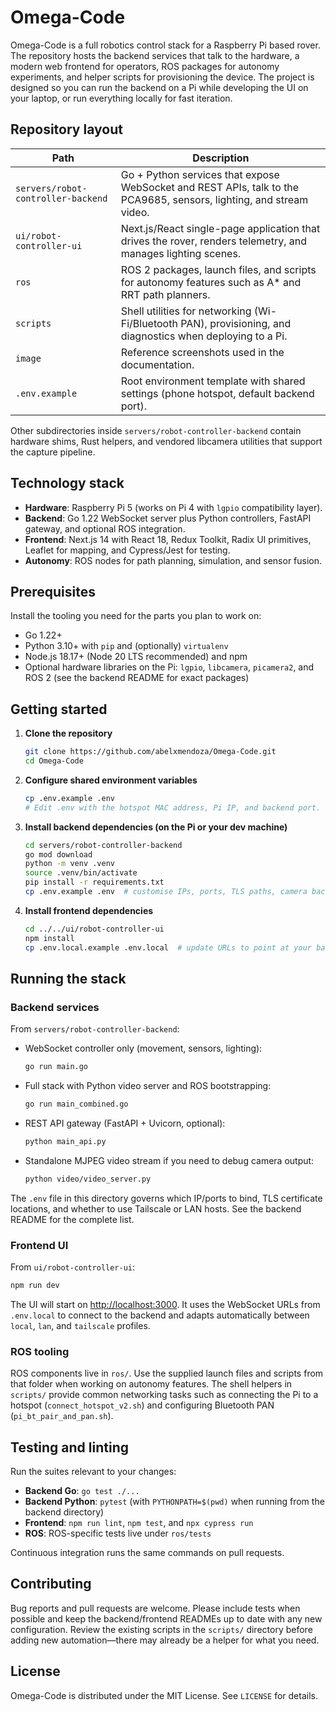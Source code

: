 # Omega-Code

Omega-Code is a full robotics control stack for a Raspberry Pi based rover. The repository
hosts the backend services that talk to the hardware, a modern web frontend for operators,
ROS packages for autonomy experiments, and helper scripts for provisioning the device. The
project is designed so you can run the backend on a Pi while developing the UI on your
laptop, or run everything locally for fast iteration.

## Repository layout

| Path | Description |
| --- | --- |
| `servers/robot-controller-backend` | Go + Python services that expose WebSocket and REST APIs, talk to the PCA9685, sensors, lighting, and stream video. |
| `ui/robot-controller-ui` | Next.js/React single-page application that drives the rover, renders telemetry, and manages lighting scenes. |
| `ros` | ROS 2 packages, launch files, and scripts for autonomy features such as A\* and RRT path planners. |
| `scripts` | Shell utilities for networking (Wi-Fi/Bluetooth PAN), provisioning, and diagnostics when deploying to a Pi. |
| `image` | Reference screenshots used in the documentation. |
| `.env.example` | Root environment template with shared settings (phone hotspot, default backend port). |

Other subdirectories inside `servers/robot-controller-backend` contain hardware shims,
Rust helpers, and vendored libcamera utilities that support the capture pipeline.

## Technology stack

- **Hardware**: Raspberry Pi 5 (works on Pi 4 with `lgpio` compatibility layer).
- **Backend**: Go 1.22 WebSocket server plus Python controllers, FastAPI gateway, and
  optional ROS integration.
- **Frontend**: Next.js 14 with React 18, Redux Toolkit, Radix UI primitives, Leaflet
  for mapping, and Cypress/Jest for testing.
- **Autonomy**: ROS nodes for path planning, simulation, and sensor fusion.

## Prerequisites

Install the tooling you need for the parts you plan to work on:

- Go 1.22+
- Python 3.10+ with `pip` and (optionally) `virtualenv`
- Node.js 18.17+ (Node 20 LTS recommended) and npm
- Optional hardware libraries on the Pi: `lgpio`, `libcamera`, `picamera2`, and ROS 2
  (see the backend README for exact packages)

## Getting started

1. **Clone the repository**
   ```bash
   git clone https://github.com/abelxmendoza/Omega-Code.git
   cd Omega-Code
   ```
2. **Configure shared environment variables**
   ```bash
   cp .env.example .env
   # Edit .env with the hotspot MAC address, Pi IP, and backend port.
   ```
3. **Install backend dependencies (on the Pi or your dev machine)**
   ```bash
   cd servers/robot-controller-backend
   go mod download
   python -m venv .venv
   source .venv/bin/activate
   pip install -r requirements.txt
   cp .env.example .env  # customise IPs, ports, TLS paths, camera backend...
   ```
4. **Install frontend dependencies**
   ```bash
   cd ../../ui/robot-controller-ui
   npm install
   cp .env.local.example .env.local  # update URLs to point at your backend
   ```

## Running the stack

### Backend services

From `servers/robot-controller-backend`:

- WebSocket controller only (movement, sensors, lighting):
  ```bash
  go run main.go
  ```
- Full stack with Python video server and ROS bootstrapping:
  ```bash
  go run main_combined.go
  ```
- REST API gateway (FastAPI + Uvicorn, optional):
  ```bash
  python main_api.py
  ```
- Standalone MJPEG video stream if you need to debug camera output:
  ```bash
  python video/video_server.py
  ```

The `.env` file in this directory governs which IP/ports to bind, TLS certificate
locations, and whether to use Tailscale or LAN hosts. See the backend README for the
complete list.

### Frontend UI

From `ui/robot-controller-ui`:
```bash
npm run dev
```
The UI will start on <http://localhost:3000>. It uses the WebSocket URLs from
`.env.local` to connect to the backend and adapts automatically between `local`, `lan`,
and `tailscale` profiles.

### ROS tooling

ROS components live in `ros/`. Use the supplied launch files and scripts from that
folder when working on autonomy features. The shell helpers in `scripts/` provide common
networking tasks such as connecting the Pi to a hotspot (`connect_hotspot_v2.sh`) and
configuring Bluetooth PAN (`pi_bt_pair_and_pan.sh`).

## Testing and linting

Run the suites relevant to your changes:

- **Backend Go**: `go test ./...`
- **Backend Python**: `pytest` (with `PYTHONPATH=$(pwd)` when running from the backend
  directory)
- **Frontend**: `npm run lint`, `npm test`, and `npx cypress run`
- **ROS**: ROS-specific tests live under `ros/tests`

Continuous integration runs the same commands on pull requests.

## Contributing

Bug reports and pull requests are welcome. Please include tests when possible and keep the
backend/frontend READMEs up to date with any new configuration. Review the existing scripts
in the `scripts/` directory before adding new automation—there may already be a helper for
what you need.

## License

Omega-Code is distributed under the MIT License. See `LICENSE` for details.
